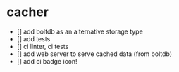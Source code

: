 # cacher

- [] add boltdb as an alternative storage type
- [] add tests
- [] ci linter, ci tests
- [] add web server to serve cached data (from boltdb)
- [] add ci badge icon!
